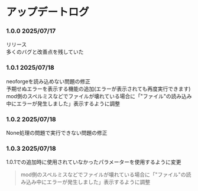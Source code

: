 # アップデートログ
### 1.0.0 2025/07/17
リリース   
多くのバグと改善点を残していた  
### 1.0.1 2025/07/18
neoforgeを読み込めない問題の修正   
予期せぬエラーを表示する機能の追加(エラーが表示されても再度実行できます)
mod側のスペルミスなどでファイルが壊れている場合に「"ファイル"の読み込み中にエラーが発生しました」表示するように調整
### 1.0.2 2025/07/18
None処理の問題で実行できない問題の修正
### 1.0.3 2025/07/18
1.0.1での追加時に使用されていなかったパラメーターを使用するように変更
> mod側のスペルミスなどでファイルが壊れている場合に「"ファイル"の読み込み中にエラーが発生しました」表示するように調整
